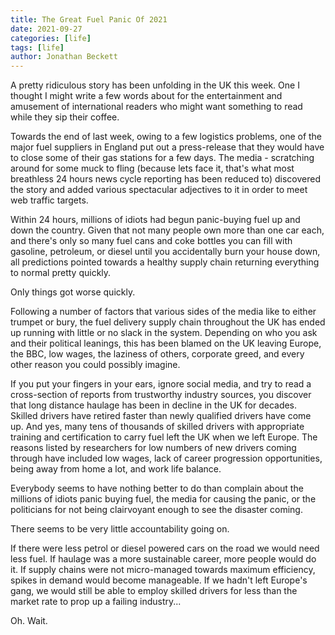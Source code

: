 ```yaml
---
title: The Great Fuel Panic Of 2021
date: 2021-09-27
categories: [life]
tags: [life]
author: Jonathan Beckett
---
```


A pretty ridiculous story has been unfolding in the UK this week. One I thought I might write a few words about for the entertainment and amusement of international readers who might want something to read while they sip their coffee.

Towards the end of last week, owing to a few logistics problems, one of the major fuel suppliers in England put out a press-release that they would have to close some of their gas stations for a few days. The media - scratching around for some muck to fling (because lets face it, that's what most breathless 24 hours news cycle reporting has been reduced to) discovered the story and added various spectacular adjectives to it in order to meet web traffic targets.

Within 24 hours, millions of idiots had begun panic-buying fuel up and down the country. Given that not many people own more than one car each, and there's only so many fuel cans and coke bottles you can fill with gasoline, petroleum, or diesel until you accidentally burn your house down, all predictions pointed towards a healthy supply chain returning everything to normal pretty quickly.

Only things got worse quickly.

Following a number of factors that various sides of the media like to either trumpet or bury, the fuel delivery supply chain throughout the UK has ended up running with little or no slack in the system. Depending on who you ask and their political leanings, this has been blamed on the UK leaving Europe, the BBC, low wages, the laziness of others, corporate greed, and every other reason you could possibly imagine.

If you put your fingers in your ears, ignore social media, and try to read a cross-section of reports from trustworthy industry sources, you discover that long distance haulage has been in decline in the UK for decades. Skilled drivers have retired faster than newly qualified drivers have come up. And yes, many tens of thousands of skilled drivers with appropriate training and certification to carry fuel left the UK when we left Europe. The reasons listed by researchers for low numbers of new drivers coming through have included low wages, lack of career progression opportunities, being away from home a lot, and work life balance.

Everybody seems to have nothing better to do than complain about the millions of idiots panic buying fuel, the media for causing the panic, or the politicians for not being clairvoyant enough to see the disaster coming.

There seems to be very little accountability going on.

If there were less petrol or diesel powered cars on the road we would need less fuel. If haulage was a more sustainable career, more people would do it. If supply chains were not micro-managed towards maximum efficiency, spikes in demand would become manageable. If we hadn't left Europe's gang, we would still be able to employ skilled drivers for less than the market rate to prop up a failing industry...

Oh. Wait.